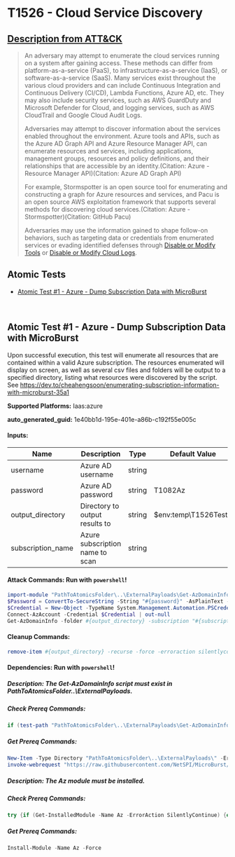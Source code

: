# T1526 - Cloud Service Discovery

## [Description from ATT&CK](https://attack.mitre.org/techniques/T1526)

<blockquote>An adversary may attempt to enumerate the cloud services running on a system after gaining access. These methods can differ from platform-as-a-service (PaaS), to infrastructure-as-a-service (IaaS), or software-as-a-service (SaaS). Many services exist throughout the various cloud providers and can include Continuous Integration and Continuous Delivery (CI/CD), Lambda Functions, Azure AD, etc. They may also include security services, such as AWS GuardDuty and Microsoft Defender for Cloud, and logging services, such as AWS CloudTrail and Google Cloud Audit Logs.

Adversaries may attempt to discover information about the services enabled throughout the environment. Azure tools and APIs, such as the Azure AD Graph API and Azure Resource Manager API, can enumerate resources and services, including applications, management groups, resources and policy definitions, and their relationships that are accessible by an identity.(Citation: Azure - Resource Manager API)(Citation: Azure AD Graph API)

For example, Stormspotter is an open source tool for enumerating and constructing a graph for Azure resources and services, and Pacu is an open source AWS exploitation framework that supports several methods for discovering cloud services.(Citation: Azure - Stormspotter)(Citation: GitHub Pacu)

Adversaries may use the information gained to shape follow-on behaviors, such as targeting data or credentials from enumerated services or evading identified defenses through [Disable or Modify Tools](https://attack.mitre.org/techniques/T1562/001) or [Disable or Modify Cloud Logs](https://attack.mitre.org/techniques/T1562/008).</blockquote>

## Atomic Tests

- [Atomic Test #1 - Azure - Dump Subscription Data with MicroBurst](#atomic-test-1---azure---dump-subscription-data-with-microburst)

<br/>

## Atomic Test #1 - Azure - Dump Subscription Data with MicroBurst

Upon successful execution, this test will enumerate all resources that are contained within a valid Azure subscription.
The resources enumerated will display on screen, as well as several csv files and folders will be output to a specified directory, listing what resources were discovered by the script.
See https://dev.to/cheahengsoon/enumerating-subscription-information-with-microburst-35a1

**Supported Platforms:** Iaas:azure

**auto_generated_guid:** 1e40bb1d-195e-401e-a86b-c192f55e005c

#### Inputs:

| Name              | Description                     | Type   | Default Value            |
| ----------------- | ------------------------------- | ------ | ------------------------ |
| username          | Azure AD username               | string |                          |
| password          | Azure AD password               | string | T1082Az                  |
| output_directory  | Directory to output results to  | string | $env:temp&#92;T1526Test1 |
| subscription_name | Azure subscription name to scan | string |                          |

#### Attack Commands: Run with `powershell`!

```powershell
import-module "PathToAtomicsFolder\..\ExternalPayloads\Get-AzDomainInfo.ps1"
$Password = ConvertTo-SecureString -String "#{password}" -AsPlainText -Force
$Credential = New-Object -TypeName System.Management.Automation.PSCredential -ArgumentList "#{username}", $Password
Connect-AzAccount -Credential $Credential | out-null
Get-AzDomainInfo -folder #{output_directory} -subscription "#{subscription_name}" -verbose
```

#### Cleanup Commands:

```powershell
remove-item #{output_directory} -recurse -force -erroraction silentlycontinue
```

#### Dependencies: Run with `powershell`!

##### Description: The Get-AzDomainInfo script must exist in PathToAtomicsFolder\..\ExternalPayloads.

##### Check Prereq Commands:

```powershell
if (test-path "PathToAtomicsFolder\..\ExternalPayloads\Get-AzDomainInfo.ps1"){exit 0} else {exit 1}
```

##### Get Prereq Commands:

```powershell
New-Item -Type Directory "PathToAtomicsFolder\..\ExternalPayloads\" -ErrorAction Ignore -Force | Out-Null
invoke-webrequest "https://raw.githubusercontent.com/NetSPI/MicroBurst/c771c665a2c71f9c5ba474869cd1c211ebee68fd/Az/Get-AzDomainInfo.ps1" -outfile "PathToAtomicsFolder\..\ExternalPayloads\Get-AzDomainInfo.ps1"
```

##### Description: The Az module must be installed.

##### Check Prereq Commands:

```powershell
try {if (Get-InstalledModule -Name Az -ErrorAction SilentlyContinue) {exit 0} else {exit 1}} catch {exit 1}
```

##### Get Prereq Commands:

```powershell
Install-Module -Name Az -Force
```

<br/>
